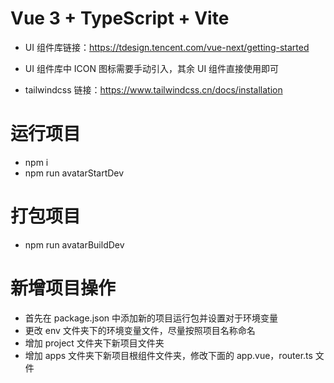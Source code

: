 # Vue 3 + TypeScript + Vite

- UI 组件库链接：https://tdesign.tencent.com/vue-next/getting-started

- UI 组件库中 ICON 图标需要手动引入，其余 UI 组件直接使用即可

- tailwindcss 链接：https://www.tailwindcss.cn/docs/installation

# 运行项目

- npm i
- npm run avatarStartDev

# 打包项目

- npm run avatarBuildDev

# 新增项目操作

- 首先在 package.json 中添加新的项目运行包并设置对于环境变量
- 更改 env 文件夹下的环境变量文件，尽量按照项目名称命名
- 增加 project 文件夹下新项目文件夹
- 增加 apps 文件夹下新项目根组件文件夹，修改下面的 app.vue，router.ts 文件

